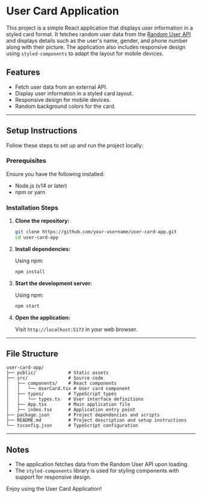 # User Card Application

This project is a simple React application that displays user information in a styled card format. It fetches random user data from the [Random User API](https://randomuser.me/) and displays details such as the user's name, gender, and phone number along with their picture. The application also includes responsive design using `styled-components` to adapt the layout for mobile devices.

## Features

- Fetch user data from an external API.
- Display user information in a styled card layout.
- Responsive design for mobile devices.
- Random background colors for the card.

---

## Setup Instructions

Follow these steps to set up and run the project locally:

### Prerequisites

Ensure you have the following installed:

- Node.js (v14 or later)
- npm or yarn

### Installation Steps

1. **Clone the repository:**

   ```bash
   git clone https://github.com/your-username/user-card-app.git
   cd user-card-app
   ```

2. **Install dependencies:**

   Using npm:
   ```bash
   npm install
   ```


3. **Start the development server:**

   Using npm:
   ```bash
   npm start
   ```

4. **Open the application:**

   Visit `http://localhost:5173` in your web browser.

---

## File Structure

```plaintext
user-card-app/
├── public/            # Static assets
├── src/               # Source code
│   ├── components/    # React components
│   │   └── UserCard.tsx # User card component
│   ├── types/         # TypeScript types
│   │   └── types.ts   # User interface definitions
│   ├── App.tsx        # Main application file
│   ├── index.tsx      # Application entry point
├── package.json       # Project dependencies and scripts
├── README.md          # Project description and setup instructions
└── tsconfig.json      # TypeScript configuration
```

---

## Notes

- The application fetches data from the Random User API upon loading.
- The `styled-components` library is used for styling components with support for responsive design.

Enjoy using the User Card Application!
